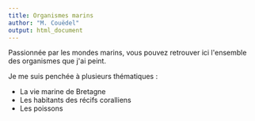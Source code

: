 ```yaml
---
title: Organismes marins
author: "M. Couëdel"
output: html_document
---
```

Passionnée par les mondes marins, vous pouvez retrouver ici l'ensemble des organismes que j'ai peint.

Je me suis penchée à plusieurs thématiques :  
* La vie marine de Bretagne 
* Les habitants des récifs coralliens 
* Les poissons 

  